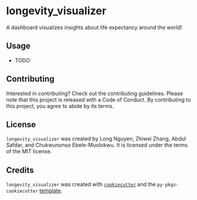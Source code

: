 # longevity_visualizer

A dashboard visualizes insights about life expectancy around the world!

## Usage

- TODO

## Contributing

Interested in contributing? Check out the contributing guidelines. Please note that this project is released with a Code of Conduct. By contributing to this project, you agree to abide by its terms.

## License

`longevity_visualizer` was created by Long Nguyen, Zhiwei Zhang, Abdul Safdar, and Chukwunonso Ebele-Muolokwu. It is licensed under the terms of the MIT license.

## Credits

`longevity_visualizer` was created with [`cookiecutter`](https://cookiecutter.readthedocs.io/en/latest/) and the `py-pkgs-cookiecutter` [template](https://github.com/py-pkgs/py-pkgs-cookiecutter).
